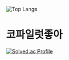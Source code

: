![Top Langs](https://github-readme-stats.vercel.app/api/top-langs/?username=DragonTiger-DT
)

<h1>코파일럿좋아</h1>

[![Solved.ac Profile](http://mazassumnida.wtf/api/v2/generate_badge?boj=dydyqja)](https://solved.ac/dydyqja/)


<!--
**Shakur4s/Shakur4s** is a ✨ _special_ ✨ repository because its `README.md` (this file) appears on your GitHub profile.

Here are some ideas to get you started:

- 🔭 I’m currently working on ...
- 🌱 I’m currently learning ...
- 👯 I’m looking to collaborate on ...
- 🤔 I’m looking for help with ...
- 💬 Ask me about ...
- 📫 How to reach me: ...
- 😄 Pronouns: ...
- ⚡ Fun fact: ...
-->
